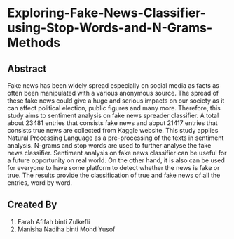 # Exploring-Fake-News-Classifier-using-Stop-Words-and-N-Grams-Methods

## Abstract
Fake news has been widely spread especially on social media as facts as often been manipulated with a various anonymous source. The spread of these fake news could give a huge and serious impacts on our society as it can affect political election, public figures and many more. Therefore, this study aims to sentiment analysis on fake news spreader classifier. A total about 23481 entries that consists fake news and abput 21417 entries that consists true news are collected from Kaggle website. This study applies Natural Processing Language as a pre-processing of the texts in sentiment analysis. N-grams and stop words are used to further analyse the fake news classifier. Sentiment analysis on fake news classifier can be useful for a future opportunity on real world. On the other hand, it is also can be used for everyone to have some platform to detect whether the news is fake or true. The results provide the classification of true and fake news of all the entries, word by word.

## Created By
1. Farah Afifah binti Zulkefli
2. Manisha Nadiha binti Mohd Yusof
